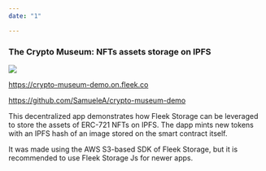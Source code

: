 ```yaml
---
date: "1"

---
```

### The Crypto Museum: NFTs assets storage on IPFS
![](https://fleekblog-team-bucket.storage.fleek.co/docs/examples/crypto-museum.png)

<https://crypto-museum-demo.on.fleek.co>

<https://github.com/SamueleA/crypto-museum-demo>

This decentralized app demonstrates how Fleek Storage can be leveraged to store the assets of ERC-721 NFTs on IPFS. The dapp mints new tokens with an IPFS hash of an image stored on the smart contract itself.

It was made using the AWS S3-based SDK of Fleek Storage, but it is recommended to use Fleek Storage Js for newer apps.
